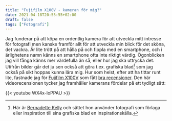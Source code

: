 ```yaml
---
title: "Fujifilm X100V - kameran för mig?"
date: 2021-04-18T20:55:55+02:00
draft: false
tags: ["Fotografi"]
---
```


Jag funderar på att köpa en ordentlig kamera för att utveckla mitt intresse för fotografi men kanske framför allt för att utveckla min blick för det sköna, det vackra. Är lite trött på att hålla på och fippla med en smartphone, och i ärlighetens namn känns en smartphone ofta inte riktigt värdig. Ögonblicken jag vill fånga känns mer värdefulla än så, eller hur jag ska uttrycka det. Utifrån bilder går det ju sen också att göra t.ex. grafiska blad[^1] som jag också på sikt hoppas kunna lära mig. Hur som helst, efter att ha tittar runt lite, fastnade jag för [Fujifilm X100V](https://en.wikipedia.org/wiki/Fujifilm_X100) som fått [bra recensioner](https://archive.fo/tKZxE). Den här videorecensionen tycker jag framhåller kamerans fördelar på ett tydligt sätt:

{{< youtube WX4x-loPPAU >}}

[^1]: Här är [Bernadette Kelly](http://bernadette-kelly.com/livre/) och sättet hon använder fotografi som förlaga eller inspiration till sina grafiska blad en inspirationskälla.
